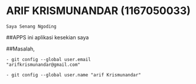 # ARIF KRISMUNANDAR (1167050033)
```
Saya Senang Ngoding
```

##APPS
ini aplikasi kesekian saya

##Masalah,
```
- git config --global user.email
"arifkrismunandar@gmail.com"

- git config --global user.name "arif Krismunandar"
```